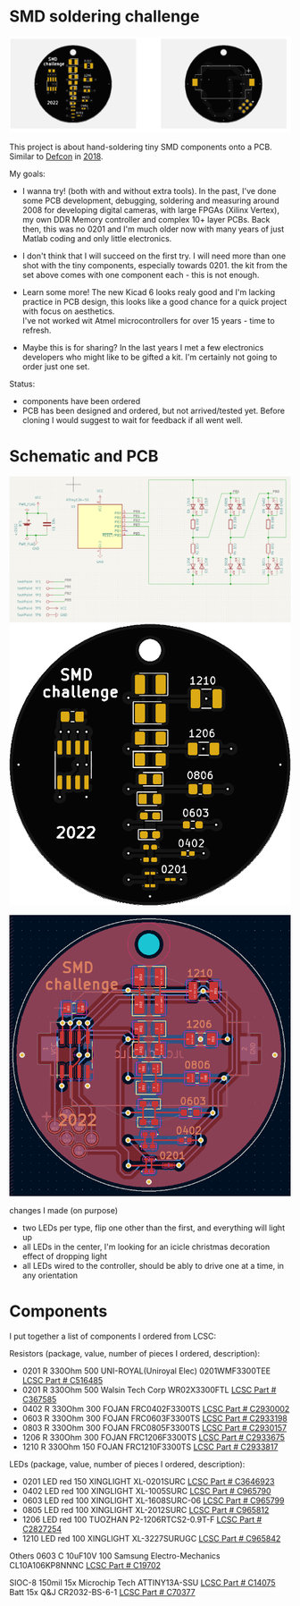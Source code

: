 # SMD soldering challenge

![schematic](screenshots/pcbblack.PNG)

This project is about hand-soldering tiny SMD components onto a PCB. Similar to [Defcon](https://dchhv.org/events/smdsolderchallenge.html) in [2018](https://hackaday.com/2018/08/02/smd-soldering-challenge-lands-at-def-con/).


My goals:
- I wanna try! (both with and without extra tools).
  In the past, I've done some PCB development, debugging, soldering and measuring around 2008 for developing digital cameras, with large FPGAs (Xilinx Vertex), my own DDR Memory controller and complex 10+ layer PCBs. Back then, this was no 0201 and I'm much older now with many years of just Matlab coding and only little electronics.
  

- I don't think that I will succeed on the first try.
  I will need more than one shot with the tiny components, especially towards 0201. 
  the kit from the set above comes with one component each - this is not enough.

- Learn some more! 
  The new Kicad 6 looks realy good and I'm lacking practice in PCB design, this looks like a good chance for a quick project with focus on aesthetics.   
  I've not worked wit Atmel microcontrollers for over 15 years - time to refresh.
  
- Maybe this is for sharing?
  In the last years I met a few electronics developers who might like to be gifted a kit. I'm certainly not going to order just one set.
  
  
  
  
Status:
- components have been ordered
- PCB has been designed and ordered, but not arrived/tested yet. Before cloning I would suggest to wait for feedback if all went well.  

# Schematic and PCB



![schematic](screenshots/schematic.PNG)
![schematic](screenshots/jlcpcbfront.png)

![schematic](screenshots/pcbfront.PNG)

changes I made (on purpose)
- two LEDs per type, flip one other than the first, and everything will light up
- all LEDs in the center, I'm looking for an icicle christmas decoration effect of dropping light
- all LEDs wired to the controller, should be ably to drive one at a time, in any orientation


# Components

I put together a list of components I ordered from LCSC:

Resistors  (package, value, number of pieces I ordered, description):
- 0201 R 330Ohm    500  UNI-ROYAL(Uniroyal Elec) 0201WMF3300TEE   [LCSC Part # C516485](https://lcsc.com/product-detail/Chip-Resistor-Surface-Mount_UNI-ROYAL-Uniroyal-Elec-0201WMF3300TEE_C516485.html)
- 0201 R 330Ohm    500  Walsin Tech Corp WR02X3300FTL       [LCSC Part # C367585](https://lcsc.com/product-detail/Chip-Resistor-Surface-Mount_Walsin-Tech-Corp-WR02X3300FTL_C367585.html)
- 0402 R 330Ohm    300  FOJAN FRC0402F3300TS                [LCSC Part # C2930002](https://lcsc.com/product-detail/Chip-Resistor-Surface-Mount_FOJAN-FRC0402F3300TS_C2930002.html)
- 0603 R 330Ohm    300  FOJAN FRC0603F3300TS                [LCSC Part # C2933198](https://lcsc.com/product-detail/Chip-Resistor-Surface-Mount_FOJAN-FRC0603F3300TS_C2933198.html)
- 0803 R 330Ohm    300  FOJAN FRC0805F3300TS                [LCSC Part # C2930157](https://lcsc.com/product-detail/Chip-Resistor-Surface-Mount_FOJAN-FRC0805F3300TS_C2930157.html)
- 1206 R 330Ohm    300  FOJAN FRC1206F3300TS                [LCSC Part # C2933675](https://lcsc.com/product-detail/Chip-Resistor-Surface-Mount_FOJAN-FRC1206F3300TS_C2933675.html)
- 1210 R 330Ohm    150  FOJAN FRC1210F3300TS                [LCSC Part # C2933817](https://lcsc.com/product-detail/Chip-Resistor-Surface-Mount_FOJAN-FRC1210F3300TS_C2933817.html)

LEDs (package, value, number of pieces I ordered, description):
- 0201 LED red   150   XINGLIGHT XL-0201SURC        [LCSC Part # C3646923](https://lcsc.com/product-detail/Light-Emitting-Diodes-LED_XINGLIGHT-XL-0201SURC_C3646923.html)
- 0402 LED red   100   XINGLIGHT XL-1005SURC        [LCSC Part # C965790](https://lcsc.com/product-detail/Light-Emitting-Diodes-LED_XINGLIGHT-XL-1005SURC_C965790.html)
- 0603 LED red   100   XINGLIGHT XL-1608SURC-06     [LCSC Part # C965799](https://lcsc.com/product-detail/Light-Emitting-Diodes-LED_XINGLIGHT-XL-1608SURC-06_C965799.html)
- 0805 LED red   100   XINGLIGHT XL-2012SURC        [LCSC Part # C965812](https://lcsc.com/product-detail/Light-Emitting-Diodes-LED_XINGLIGHT-XL-2012SURC_C965812.html)
- 1206 LED red   100   TUOZHAN P2-1206RTCS2-0.9T-F  [LCSC Part # C2827254](https://lcsc.com/product-detail/Light-Emitting-Diodes-LED_TUOZHAN-P2-1206RTCS2-0-9T-F_C2827254.html)
- 1210 LED red   100   XINGLIGHT XL-3227SURUGC      [LCSC Part # C965842](https://lcsc.com/product-detail/Light-Emitting-Diodes-LED_XINGLIGHT-XL-3227SURUGC_C965842.html)

Others
0603 C 10uF10V  100    Samsung Electro-Mechanics CL10A106KP8NNNC  [LCSC Part # C19702](https://lcsc.com/product-detail/Multilayer-Ceramic-Capacitors-MLCC-SMD-SMT_Samsung-Electro-Mechanics-CL10A106KP8NNNC_C19702.html)

SIOC-8 150mil  15x    Microchip Tech ATTINY13A-SSU   [LCSC Part # C14075](https://lcsc.com/product-detail/ATMEL-AVR_Microchip-Tech-ATTINY13A-SSU_C14075.html)
Batt    15x   Q&J CR2032-BS-6-1   [LCSC Part # C70377](https://lcsc.com/product-detail/Battery-Connectors_Q-J-CR2032-BS-6-1_C70377.html)



